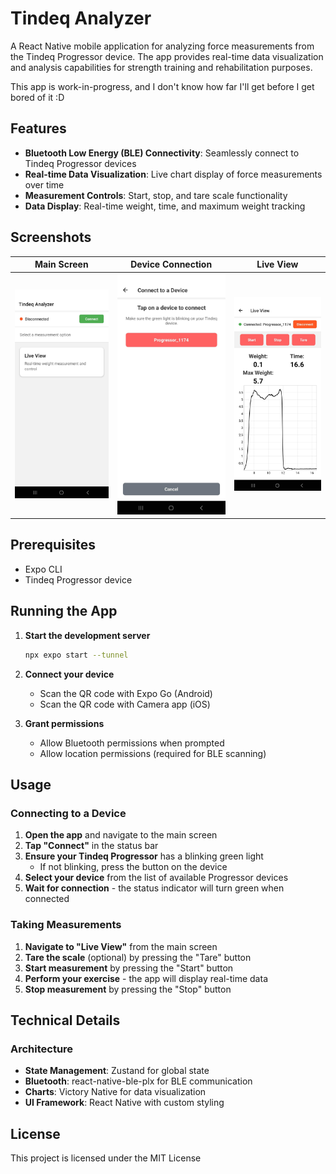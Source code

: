 # Tindeq Analyzer

A React Native mobile application for analyzing force measurements from the Tindeq Progressor device. The app provides real-time data visualization and analysis capabilities for strength training and rehabilitation purposes.

This app is work-in-progress, and I don't know how far I'll get before I get bored of it :D

## Features

- **Bluetooth Low Energy (BLE) Connectivity**: Seamlessly connect to Tindeq Progressor devices
- **Real-time Data Visualization**: Live chart display of force measurements over time
- **Measurement Controls**: Start, stop, and tare scale functionality
- **Data Display**: Real-time weight, time, and maximum weight tracking

## Screenshots

| Main Screen | Device Connection | Live View |
|-------------|------------------|-----------|
| ![Main Screen](screenshots/Screenshot_20250712_212750_Tindeq%20Analyzer.jpg) | ![Device Connection](screenshots/Screenshot_20250712_212758_Tindeq%20Analyzer.jpg) | ![Live View](screenshots/Screenshot_20250712_212823_Tindeq%20Analyzer.jpg) |

## Prerequisites

- Expo CLI
- Tindeq Progressor device

## Running the App

1. **Start the development server**
   ```bash
   npx expo start --tunnel
   ```

2. **Connect your device**
   - Scan the QR code with Expo Go (Android)
   - Scan the QR code with Camera app (iOS)

3. **Grant permissions**
   - Allow Bluetooth permissions when prompted
   - Allow location permissions (required for BLE scanning)

## Usage

### Connecting to a Device

1. **Open the app** and navigate to the main screen
2. **Tap "Connect"** in the status bar
3. **Ensure your Tindeq Progressor** has a blinking green light
   - If not blinking, press the button on the device
4. **Select your device** from the list of available Progressor devices
5. **Wait for connection** - the status indicator will turn green when connected

### Taking Measurements

1. **Navigate to "Live View"** from the main screen
2. **Tare the scale** (optional) by pressing the "Tare" button
3. **Start measurement** by pressing the "Start" button
4. **Perform your exercise** - the app will display real-time data
5. **Stop measurement** by pressing the "Stop" button

## Technical Details

### Architecture

- **State Management**: Zustand for global state
- **Bluetooth**: react-native-ble-plx for BLE communication
- **Charts**: Victory Native for data visualization
- **UI Framework**: React Native with custom styling

## License

This project is licensed under the MIT License
